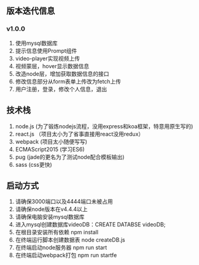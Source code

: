 ## 版本迭代信息
### v1.0.0
1. 使用mysql数据库
2. 提示信息使用Prompt组件
3. video-player实现视频上传
4. 视频蒙层，hover显示数据信息
5. 改造node层，增加获取数据信息的接口
8. 修改信息部分从form表单上传改为fetch上传
1. 用户注册，登录，修改个人信息，退出
## 技术栈
1. node.js (为了锻炼nodejs流程，没用express和koa框架，特意用原生写的)
2. react.js （项目太小为了省事直接用react没用redux）
3. webpack (项目太小随便写写)
4. ECMAScript2015 (学习ES6)
5. pug (jade的更名为了测试node配合模板输出)
6. sass (css更快)
## 启动方式
1. 请确保3000端口以及4444端口未被占用
2. 请确保node版本在v4.4.4以上
3. 请确保电脑安装mysql数据库
4. 进入mysql创建数据库videoDB：CREATE DATABSE videoDB;
4. 在根目录安装所有依赖 npm install
5. 在终端运行脚本创建数据表 node createDB.js
6. 在终端启动node服务器 npm run start
7. 在终端启动webpack打包 npm run startfe
